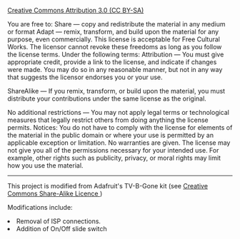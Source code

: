 <a href="https://creativecommons.org/licenses/by-sa/3.0/"> Creative Commons Attribution 3.0 (CC BY-SA) </a>

You are free to:
Share — copy and redistribute the material in any medium or format
Adapt — remix, transform, and build upon the material
for any purpose, even commercially.
This license is acceptable for Free Cultural Works.
The licensor cannot revoke these freedoms as long as you follow the license terms.
Under the following terms:
Attribution — You must give appropriate credit, provide a link to the license, and indicate if changes were made. You may do so in any reasonable manner, but not in any way that suggests the licensor endorses you or your use.

ShareAlike — If you remix, transform, or build upon the material, you must distribute your contributions under the same license as the original.

No additional restrictions — You may not apply legal terms or technological measures that legally restrict others from doing anything the license permits.
Notices:
You do not have to comply with the license for elements of the material in the public domain or where your use is permitted by an applicable exception or limitation.
No warranties are given. The license may not give you all of the permissions necessary for your intended use. For example, other rights such as publicity, privacy, or moral rights may limit how you use the material.


****************

This project is modified from Adafruit's TV-B-Gone kit (see <a href="https://learn.adafruit.com/assets/6198"> Creative Commons Share-Alike Licence </a>)

Modifications include:
<li> Removal of ISP connections. </li>
<li> Addition of On/Off slide switch </li>
